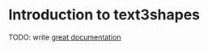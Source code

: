 # Introduction to text3shapes

TODO: write [great documentation](http://jacobian.org/writing/what-to-write/)
